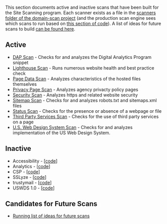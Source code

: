 This section documents active and inactive scans that have been built for the Site Scanning program. Each scanner exists as a file in the [scanners folder of the domain-scan project](https://github.com/18F/domain-scan/tree/master/scanners) (and the production scan engine sees which scans to run based on [this section of code](https://github.com/18F/Spotlight/blob/master/scan_engine.sh#L13-L22)).    A list of ideas for future scans to build [can be found here](https://github.com/18F/site-scanning-documentation/blob/master/scans/candidate-scans.md).  

## Active

* [DAP Scan](https://github.com/18F/site-scanning-documentation/blob/master/scans/live/DAP.md) - Checks for and analyzes the Digital Analytics Program snippet
* [Lighthouse Scan](https://github.com/18F/site-scanning-documentation/blob/master/scans/live/lighthouse.md) - Runs numerous website health and best practice check 
* [Page Data Scan](https://github.com/18F/site-scanning-documentation/blob/master/scans/live/pagedata.md) - Analyzes characteristics of the hosted files themselves
* [Privacy Page Scan](https://github.com/18F/site-scanning-documentation/blob/master/scans/live/privacy.md) - Analyzes agency privacty policy pages
* [Security Scan](https://github.com/18F/site-scanning-documentation/blob/master/scans/live/security.md) - Analyzes https and related website security 
* [Sitemap Scan](https://github.com/18F/site-scanning-documentation/blob/master/scans/live/sitemap.md) - Checks for and analyzes robots.txt and sitemaps.xml files
* [Status Scan](https://github.com/18F/site-scanning-documentation/blob/master/scans/live/status.md) - Checks for the presence or absence of a webpage or file
* [Third Party Services Scan](https://github.com/18F/site-scanning-documentation/blob/master/scans/live/third-party.md) - Checks for the use of third party services on a page
* [U.S. Web Design System Scan](https://github.com/18F/site-scanning-documentation/blob/master/scans/live/uswds.md) - Checks for and analyzes implementation of the US Web Design System. 


## Inactive 

* Accessibility - [[code](https://github.com/18F/domain-scan/blob/lighthouse-scan-initial/scanners/a11y.py)]
* Analytics - [[code](https://github.com/18F/domain-scan/blob/lighthouse-scan-initial/scanners/analytics.py)]
* CSP - [[code](https://github.com/18F/domain-scan/blob/lighthouse-scan-initial/scanners/csp.py)]
* SSLyze - [[code](https://github.com/18F/domain-scan/blob/lighthouse-scan-initial/scanners/sslyze.py)]
* trustymail - [[code](https://github.com/18F/domain-scan/blob/lighthouse-scan-initial/scanners/trustymail.py)]
* USWDS 1.0  - [[code](https://github.com/18F/domain-scan/blob/lighthouse-scan-initial/scanners/uswds.py)]


## Candidates for Future Scans 

* [Running list of ideas for future scans](https://github.com/18F/site-scanning-documentation/blob/master/scans/candidate-scans.md)
